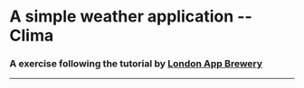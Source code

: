# A simple weather application -- Clima
### A exercise following the tutorial by [London App Brewery](https://www.londonappbrewery.com/)
<hr>

